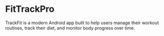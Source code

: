 # FitTrackPro
TrackFit is a modern Android app built to help users manage their workout routines, track their diet, and monitor body progress over time.
